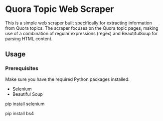 Quora Topic Web Scraper
=======================

This is a simple web scraper built specifically for extracting information from Quora topics. The scraper focuses on the Quora topic pages, making use of a combination of regular expressions (regex) and BeautifulSoup for parsing HTML content.

Usage
-----

### Prerequisites

Make sure you have the required Python packages installed:

-   Selenium
-   Beautiful Soup

pip install selenium

pip install bs4
